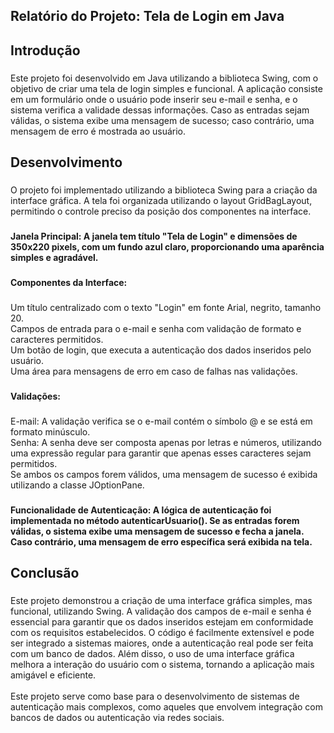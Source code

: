 <h2 align="left">Relatório do Projeto: Tela de Login em Java</h2>

###

<h2 align="left">Introdução</h2>

###

<p align="left">Este projeto foi desenvolvido em Java utilizando a biblioteca Swing, com o objetivo de criar uma tela de login simples e funcional. A aplicação consiste em um formulário onde o usuário pode inserir seu e-mail e senha, e o sistema verifica a validade dessas informações. Caso as entradas sejam válidas, o sistema exibe uma mensagem de sucesso; caso contrário, uma mensagem de erro é mostrada ao usuário.</p>

###

<h2 align="left">Desenvolvimento</h2>

###

<p align="left">O projeto foi implementado utilizando a biblioteca Swing para a criação da interface gráfica. A tela foi organizada utilizando o layout GridBagLayout, permitindo o controle preciso da posição dos componentes na interface.</p>

###

<h4 align="left">Janela Principal: A janela tem título "Tela de Login" e dimensões de 350x220 pixels, com um fundo azul claro, proporcionando uma aparência simples e agradável.</h4>

###

<h4 align="left">Componentes da Interface:</h4>

###

<p align="left">Um título centralizado com o texto "Login" em fonte Arial, negrito, tamanho 20.<br>Campos de entrada para o e-mail e senha com validação de formato e caracteres permitidos.<br>Um botão de login, que executa a autenticação dos dados inseridos pelo usuário.<br>Uma área para mensagens de erro em caso de falhas nas validações.</p>

###

<h4 align="left">Validações:</h4>

###

<p align="left">E-mail: A validação verifica se o e-mail contém o símbolo @ e se está em formato minúsculo.<br>Senha: A senha deve ser composta apenas por letras e números, utilizando uma expressão regular para garantir que apenas esses caracteres sejam permitidos.<br>Se ambos os campos forem válidos, uma mensagem de sucesso é exibida utilizando a classe JOptionPane.</p>

###

<h4 align="left">Funcionalidade de Autenticação: A lógica de autenticação foi implementada no método autenticarUsuario(). Se as entradas forem válidas, o sistema exibe uma mensagem de sucesso e fecha a janela. Caso contrário, uma mensagem de erro específica será exibida na tela.</h4>

###

<h2 align="left">Conclusão</h2>

###

<p align="left">Este projeto demonstrou a criação de uma interface gráfica simples, mas funcional, utilizando Swing. A validação dos campos de e-mail e senha é essencial para garantir que os dados inseridos estejam em conformidade com os requisitos estabelecidos. O código é facilmente extensível e pode ser integrado a sistemas maiores, onde a autenticação real pode ser feita com um banco de dados. Além disso, o uso de uma interface gráfica melhora a interação do usuário com o sistema, tornando a aplicação mais amigável e eficiente.<br><br>Este projeto serve como base para o desenvolvimento de sistemas de autenticação mais complexos, como aqueles que envolvem integração com bancos de dados ou autenticação via redes sociais.</p>

###
